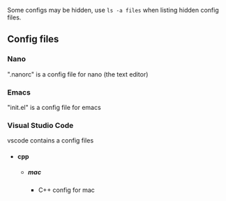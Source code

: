 Some configs may be hidden, use `ls -a files` when listing hidden config files.

## Config files

### Nano

".nanorc" is a config file for nano (the text editor)

### Emacs

"init.el" is a config file for emacs

### Visual Studio Code

vscode contains a config files

- #### cpp

  - ##### mac
    - C++ config for mac
